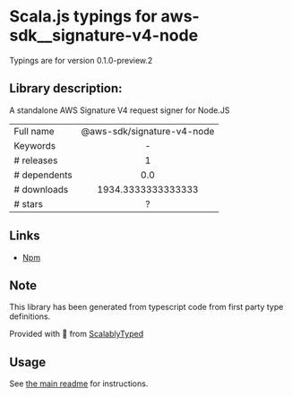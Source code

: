 
# Scala.js typings for aws-sdk__signature-v4-node

Typings are for version 0.1.0-preview.2

## Library description:
A standalone AWS Signature V4 request signer for Node.JS

|                    |                 |
| ------------------ | :-------------: |
| Full name          | @aws-sdk/signature-v4-node |
| Keywords           | - |
| # releases         | 1 |
| # dependents       | 0.0 |
| # downloads        | 1934.3333333333333 |
| # stars            | ? |

## Links
- [Npm](https://www.npmjs.com/package/%40aws-sdk%2Fsignature-v4-node)
    


## Note
This library has been generated from typescript code from first party type definitions.

Provided with :purple_heart: from [ScalablyTyped](https://github.com/oyvindberg/ScalablyTyped)

## Usage
See [the main readme](../../readme.md) for instructions.



